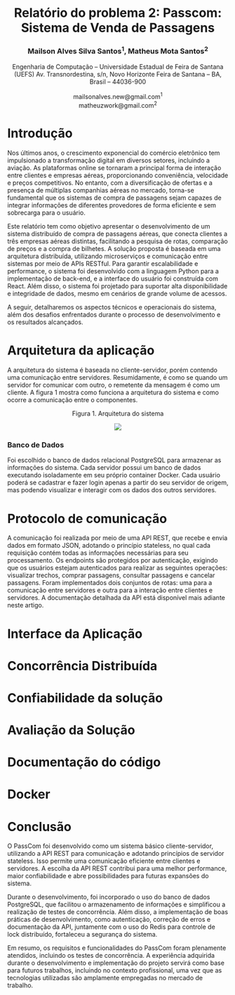 <div align="center" class = "all" >
  <h1>
      Relatório do problema 2: Passcom: Sistema de Venda de Passagens
  </h1>

  <h3>
    Mailson Alves Silva Santos<sup>1</sup>, Matheus Mota Santos<sup>2</sup>
  
  </h3>


  <p>
    Engenharia de Computação – Universidade Estadual de Feira de Santana (UEFS)
    Av. Transnordestina, s/n, Novo Horizonte
    Feira de Santana – BA, Brasil – 44036-900
  </p>

  <center>mailsonalves.new@gmail.com<sup>1</sup></center>
  <center>matheuzwork@gmail.com<sup>2</sup></center>

</div>

#  Introdução
Nos últimos anos, o crescimento exponencial do comércio eletrônico tem impulsionado a transformação digital em diversos setores, incluindo a aviação. As plataformas online se tornaram a principal forma de interação entre clientes e empresas aéreas, proporcionando conveniência, velocidade e preços competitivos. No entanto, com a diversificação de ofertas e a presença de múltiplas companhias aéreas no mercado, torna-se fundamental que os sistemas de compra de passagens sejam capazes de integrar informações de diferentes provedores de forma eficiente e sem sobrecarga para o usuário.

Este relatório tem como objetivo apresentar o desenvolvimento de um sistema distribuído de compra de passagens aéreas, que conecta clientes a três empresas aéreas distintas, facilitando a pesquisa de rotas, comparação de preços e a compra de bilhetes. A solução proposta é baseada em uma arquitetura distribuída, utilizando microserviços e comunicação entre sistemas por meio de APIs RESTful. Para garantir escalabilidade e performance, o sistema foi desenvolvido com a linguagem Python para a implementação de back-end, e a interface do usuário foi construída com React. Além disso, o sistema foi projetado para suportar alta disponibilidade e integridade de dados, mesmo em cenários de grande volume de acessos.

A seguir, detalharemos os aspectos técnicos e operacionais do sistema, além dos desafios enfrentados durante o processo de desenvolvimento e os resultados alcançados.

# Arquitetura da aplicação
A arquitetura do sistema é baseada no cliente-servidor, porém contendo uma comunicação entre servidores. Resumidamente, é como se quando um servidor for comunicar com outro, o remetente da mensagem é como um cliente. A figura 1 mostra como funciona a arquitetura do sistema e como ocorre a comunicação entre o componentes.
<p align="center">Figura 1. Arquitetura do sistema</p>
<div align="center">
<img src="https://github.com/user-attachments/assets/9216cdab-73fa-477c-a3b0-5bb4d9e3c42f" >
</div>
<h3>Banco de Dados</h3>
Foi escolhido o banco de dados relacional PostgreSQL para armazenar as informações do sistema. Cada servidor possui um banco de dados executando isoladamente em seu próprio container Docker. Cada usuário poderá se cadastrar e fazer login apenas a partir do seu servidor de origem, mas podendo visualizar e interagir com os dados dos outros servidores.

#  Protocolo de comunicação
A comunicação foi realizada por meio de uma API REST, que recebe e envia dados em formato JSON, adotando o princípio stateless, no qual cada requisição contém todas as informações necessárias para seu processamento. Os endpoints são protegidos por autenticação, exigindo que os usuários estejam autenticados para realizar as seguintes operações: visualizar trechos, comprar passagens, consultar passagens e cancelar passagens. Foram implementados dois conjuntos de rotas: uma para a comunicação entre servidores e outra para a interação entre clientes e servidores. A documentação detalhada da API está disponível mais adiante neste artigo.

# Interface da Aplicação

# Concorrência Distribuída

# Confiabilidade da solução

# Avaliação da Solução

# Documentação do código

# Docker

# Conclusão
O PassCom foi desenvolvido como um sistema básico cliente-servidor, utilizando a API REST para comunicação e adotando princípios de servidor stateless. Isso permite uma comunicação eficiente entre clientes e servidores. A escolha da API REST contribui para uma melhor performance, maior confiabilidade e abre possibilidades para futuras expansões do sistema.

Durante o desenvolvimento, foi incorporado o uso do banco de dados PostgreSQL, que facilitou o armazenamento de informações e simplificou a realização de testes de concorrência. Além disso, a implementação de boas práticas de desenvolvimento, como autenticação, correção de erros e documentação da API, juntamente com o uso do Redis para controle de lock distribuído, fortaleceu a segurança do sistema.

Em resumo, os requisitos e funcionalidades do PassCom foram plenamente atendidos, incluindo os testes de concorrência. A experiência adquirida durante o desenvolvimento e implementação do projeto servirá como base para futuros trabalhos, incluindo no contexto profissional, uma vez que as tecnologias utilizadas são amplamente empregadas no mercado de trabalho.
